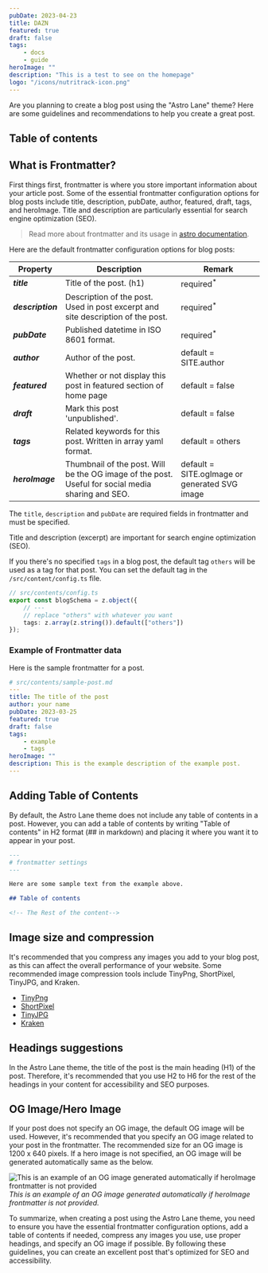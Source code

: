 ```yaml
---
pubDate: 2023-04-23
title: DAZN
featured: true
draft: false
tags:
    - docs
    - guide
heroImage: ""
description: "This is a test to see on the homepage"
logo: "/icons/nutritrack-icon.png"
---
```


Are you planning to create a blog post using the "Astro Lane" theme? Here are some guidelines and recommendations to help you create a great post.

## Table of contents

## What is Frontmatter?

First things first, frontmatter is where you store important information about your article post. Some of the essential frontmatter configuration options for blog posts include title, description, pubDate, author, featured, draft, tags, and heroImage. Title and description are particularly essential for search engine optimization (SEO).

> Read more about frontmatter and its usage in [astro documentation](https://docs.astro.build/en/guides/markdown-content/).

Here are the default frontmatter configuration options for blog posts:

| Property          | Description                                                                                       | Remark                                        |
| ----------------- | ------------------------------------------------------------------------------------------------- | --------------------------------------------- |
| **_title_**       | Title of the post. (h1)                                                                           | required<sup>\*</sup>                         |
| **_description_** | Description of the post. Used in post excerpt and site description of the post.                   | required<sup>\*</sup>                         |
| **_pubDate_**     | Published datetime in ISO 8601 format.                                                            | required<sup>\*</sup>                         |
| **_author_**      | Author of the post.                                                                               | default = SITE.author                         |
| **_featured_**    | Whether or not display this post in featured section of home page                                 | default = false                               |
| **_draft_**       | Mark this post 'unpublished'.                                                                     | default = false                               |
| **_tags_**        | Related keywords for this post. Written in array yaml format.                                     | default = others                              |
| **_heroImage_**   | Thumbnail of the post. Will be the OG image of the post. Useful for social media sharing and SEO. | default = SITE.ogImage or generated SVG image |

The `title`, `description` and `pubDate` are required fields in frontmatter and must be specified.

Title and description (excerpt) are important for search engine optimization (SEO).

If you there's no specified `tags` in a blog post, the default tag `others` will be used as a tag for that post. You can set the default tag in the `/src/content/config.ts` file.

```ts
// src/contents/config.ts
export const blogSchema = z.object({
    // ---
    // replace "others" with whatever you want
    tags: z.array(z.string()).default(["others"])
});
```

### Example of Frontmatter data

Here is the sample frontmatter for a post.

```yaml
# src/contents/sample-post.md
---
title: The title of the post
author: your name
pubDate: 2023-03-25
featured: true
draft: false
tags:
    - example
    - tags
heroImage: ""
description: This is the example description of the example post.
---
```

## Adding Table of Contents

By default, the Astro Lane theme does not include any table of contents in a post. However, you can add a table of contents by writing "Table of contents" in H2 format (## in markdown) and placing it where you want it to appear in your post.

```md
---
# frontmatter settings
---

Here are some sample text from the example above.

## Table of contents

<!-- The Rest of the content-->
```

## Image size and compression

It's recommended that you compress any images you add to your blog post, as this can affect the overall performance of your website. Some recommended image compression tools include TinyPng, ShortPixel, TinyJPG, and Kraken.

-   [TinyPng](https://tinypng.com/)
-   [ShortPixel](https://shortpixel.com/online-image-compression)
-   [TinyJPG](https://tinyjpg.com/)
-   [Kraken](https://kraken.io/)

## Headings suggestions

In the Astro Lane theme, the title of the post is the main heading (H1) of the post. Therefore, it's recommended that you use H2 to H6 for the rest of the headings in your content for accessibility and SEO purposes.

## OG Image/Hero Image

If your post does not specify an OG image, the default OG image will be used. However, it's recommended that you specify an OG image related to your post in the frontmatter. The recommended size for an OG image is 1200 x 640 pixels. If a hero image is not specified, an OG image will be generated automatically same as the below.

![This is an example of an OG image generated automatically if heroImage frontmatter is not provided](/adding-posts-in-astro-lane.png)
_This is an example of an OG image generated automatically if heroImage frontmatter is not provided._

To summarize, when creating a post using the Astro Lane theme, you need to ensure you have the essential frontmatter configuration options, add a table of contents if needed, compress any images you use, use proper headings, and specify an OG image if possible. By following these guidelines, you can create an excellent post that's optimized for SEO and accessibility.
